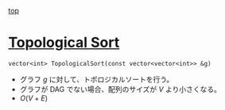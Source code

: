 [top](../README.md)

# [Topological Sort](./toposort.hpp)

`vector<int> TopologicalSort(const vector<vector<int>> &g)`
- グラフ $g$ に対して、トポロジカルソートを行う。
- グラフが DAG でない場合、配列のサイズが $V$ より小さくなる。
- $O(V + E)$